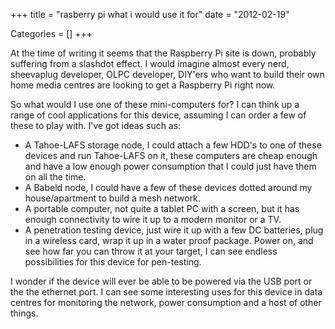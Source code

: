 +++
title = "rasberry pi what i would use it for"
date = "2012-02-19"


Categories = []
+++

At the time of writing it seems that the Raspberry Pi site is down,
probably suffering from a slashdot effect. I would imagine almost
every nerd, sheevaplug developer, OLPC developer, DIY'ers who want to
build their own home media centres are looking to get a Raspberry Pi
right now.

So what would I use one of these mini-computers for? I can think up a
range of cool applications for this device, assuming I can order a few
of these to play with. I've got ideas such as:

* A Tahoe-LAFS storage node, I could attach a few HDD's to one of these
  devices and run Tahoe-LAFS on it, these computers are cheap enough
  and have a low enough power consumption that I could just have them
  on all the time.  
* A Babeld node, I could have a few of these devices dotted around my
  house/apartment to build a mesh network.
* A portable computer, not quite a tablet PC with a screen, but it has
  enough connectivity to wire it up to a modern monitor or a TV.
* A penetration testing device, just wire it up with a few DC
  batteries, plug in a wireless card, wrap it up in a water proof
  package. Power on, and see how far you can throw it at your target,
  I can see endless possibilities for this device for pen-testing.

I wonder if the device will ever be able to be powered via the USB
port or the the ethernet port. I can see some interesting uses for
this device in data centres for monitoring the network, power
consumption and a host of other things.

